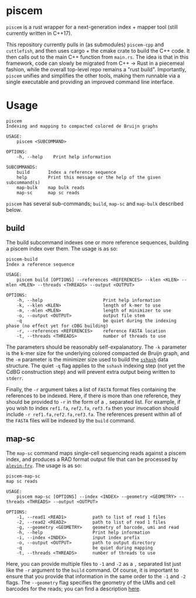 # piscem

`piscem` is a rust wrapper for a next-generation index + mapper tool (still currently written in C++17).

This repository currently pulls in (as submodules) `piscem-cpp` and `cuttlefish`, and then uses cargo + the cmake crate to build the C++ code.  It then calls out to the main C++ function from `main.rs`.  The idea is that in this framework, code can slowly be migrated from C++ -> Rust in a piecemeal fashion, while the overall top-level repo remains a "rust build".  Importantly, `piscem` unifies and simplifies the other tools, making them runnable via a single executable and providing an improved command line interface.

Usage
=====

```
piscem
Indexing and mapping to compacted colored de Bruijn graphs

USAGE:
    piscem <SUBCOMMAND>

OPTIONS:
    -h, --help    Print help information

SUBCOMMANDS:
    build       Index a reference sequence
    help        Print this message or the help of the given subcommand(s)
    map-bulk    map bulk reads
    map-sc      map sc reads
```

`piscem` has several sub-commands; `build`, `map-sc` and `map-bulk` described below.

build
-----

The build subcommand indexes one or more reference sequences, building a piscem index over them.  The usage is as so:

```
piscem-build
Index a reference sequence

USAGE:
    piscem build [OPTIONS] --references <REFERENCES> --klen <KLEN> --mlen <MLEN> --threads <THREADS> --output <OUTPUT>

OPTIONS:
    -h, --help                       Print help information
    -k, --klen <KLEN>                length of k-mer to use
    -m, --mlen <MLEN>                length of minimizer to use
    -o, --output <OUTPUT>            output file stem
    -q                               be quiet during the indexing phase (no effect yet for cDBG building)
    -r, --references <REFERENCES>    reference FASTA location
    -t, --threads <THREADS>          number of threads to use
```

The parameters should be reasonably self-expalanatory.  The `-k` parameter is the k-mer size for the underlying colored compacted de Bruijn graph, and the `-m` parameter is the minimizer size used to build the [`sshash`](https://github.com/jermp/sshash) data structure.  The quiet `-q` flag applies to the `sshash` indexing step (not yet the CdBG construction step) and will prevent extra output being written to `stderr`.

Finally, the `-r` argument takes a list of `FASTA` format files containing the references to be indexed.  Here, if there is more than one reference, they should be provided to `-r` in the form of a `,` separated list.  For example, if you wish to index `ref1.fa`, `ref2.fa`, `ref3.fa` then your invocation should include `-r ref1.fa,ref2.fa,ref3.fa`.  The references present within all of the `FASTA` files will be indexed by the `build` command.


map-sc
------

The `map-sc` command maps single-cell sequencing reads against a piscem index, and produces a RAD format output file that can be processed by [`alevin-fry`](https://github.com/COMBINE-lab/alevin-fry).  The usage is as so:

```
piscem-map-sc
map sc reads

USAGE:
    piscem map-sc [OPTIONS] --index <INDEX> --geometry <GEOMETRY> --threads <THREADS> --output <OUTPUT>

OPTIONS:
    -1, --read1 <READ1>          path to list of read 1 files
    -2, --read2 <READ2>          path to list of read 1 files
    -g, --geometry <GEOMETRY>    geometry of barcode, umi and read
    -h, --help                   Print help information
    -i, --index <INDEX>          input index prefix
    -o, --output <OUTPUT>        path to output directory
    -q                           be quiet during mapping
    -t, --threads <THREADS>      number of threads to use
```

Here, you can provide multiple files to `-1` and `-2` as a `,` separated list just like the `-r` argument to the `build` command. Of course, it is important to ensure that you provide that information in the same order to the `-1` and `-2` flags.  The `--geometry` flag specifies the geometry of the UMIs and cell barcodes for the reads; you can find a description [here]().

